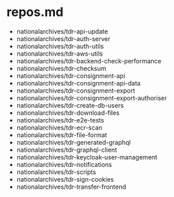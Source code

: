 # repos.md
- nationalarchives/tdr-api-update
- nationalarchives/tdr-auth-server
- nationalarchives/tdr-auth-utils
- nationalarchives/tdr-aws-utils
- nationalarchives/tdr-backend-check-performance
- nationalarchives/tdr-checksum
- nationalarchives/tdr-consignment-api
- nationalarchives/tdr-consignment-api-data
- nationalarchives/tdr-consignment-export
- nationalarchives/tdr-consignment-export-authoriser
- nationalarchives/tdr-create-db-users
- nationalarchives/tdr-download-files
- nationalarchives/tdr-e2e-tests
- nationalarchives/tdr-ecr-scan
- nationalarchives/tdr-file-format
- nationalarchives/tdr-generated-graphql
- nationalarchives/tdr-graphql-client
- nationalarchives/tdr-keycloak-user-management
- nationalarchives/tdr-notifications
- nationalarchives/tdr-scripts
- nationalarchives/tdr-sign-cookies
- nationalarchives/tdr-transfer-frontend
